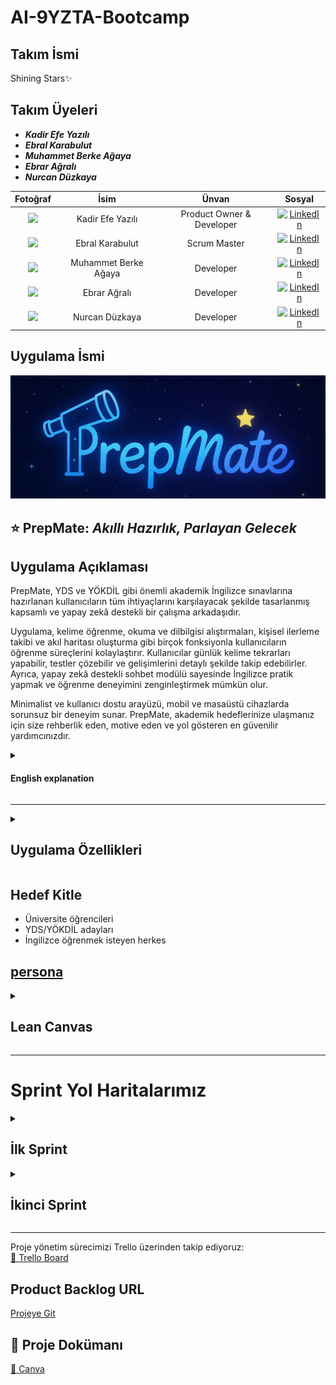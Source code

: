 # AI-9YZTA-Bootcamp

## Takım İsmi
Shining Stars✨
## Takım Üyeleri
- ***Kadir Efe Yazılı*** 
- ***Ebral Karabulut*** 
- ***Muhammet Berke Ağaya***
- ***Ebrar Ağralı*** 
- ***Nurcan Düzkaya***

| Fotoğraf | İsim | Ünvan | Sosyal |
|:--------:|:-----:|:------:|:-------:|
| <img src="https://avatars.githubusercontent.com/u/152311530?v=4" width="150"/> | Kadir Efe Yazılı | Product Owner & Developer | [![LinkedIn](https://img.shields.io/badge/LinkedIn-Profile-blue?logo=linkedin)](https://www.linkedin.com/in/kadirefeyazili/) |
| <img src="https://avatars.githubusercontent.com/u/208370395?v=4" width="150"/> | Ebral Karabulut | Scrum Master | [![LinkedIn](https://img.shields.io/badge/LinkedIn-Profile-blue?logo=linkedin)](https://www.linkedin.com/in/ebral-karabulut/) |
| <img src="https://avatars.githubusercontent.com/u/163898105?v=4" width="150"/> | Muhammet Berke Ağaya | Developer | [![LinkedIn](https://img.shields.io/badge/LinkedIn-Profile-blue?logo=linkedin)](https://www.linkedin.com/in/muhammet-berke-a%C4%9Faya/) |
| <img src="https://avatars.githubusercontent.com/u/157977459?v=4" width="150"/> | Ebrar Ağralı | Developer | [![LinkedIn](https://img.shields.io/badge/LinkedIn-Profile-blue?logo=linkedin)](https://www.linkedin.com/in/ebrara%C4%9Fral%C4%B1/) |
| <img src="https://avatars.githubusercontent.com/u/147709490?v=4" width="150"/> | Nurcan Düzkaya | Developer | [![LinkedIn](https://img.shields.io/badge/LinkedIn-Profile-blue?logo=linkedin)](https://www.linkedin.com/in/nurcan-d%C3%BCzkaya) |


## Uygulama İsmi
![Uygulama Görüntüsü](ProjectManagementFiles/General_Documents/Github_Pages_Images/PrepMate.jpeg)

## ⭐ **PrepMate:** *Akıllı Hazırlık, Parlayan Gelecek*

<summary><h2>Uygulama Açıklaması</h2></summary>
PrepMate, YDS ve YÖKDİL gibi önemli akademik İngilizce sınavlarına hazırlanan kullanıcıların tüm ihtiyaçlarını karşılayacak şekilde tasarlanmış kapsamlı ve yapay zekâ destekli bir çalışma arkadaşıdır.

Uygulama, kelime öğrenme, okuma ve dilbilgisi alıştırmaları, kişisel ilerleme takibi ve akıl haritası oluşturma gibi birçok fonksiyonla kullanıcıların öğrenme süreçlerini kolaylaştırır. Kullanıcılar günlük kelime tekrarları yapabilir, testler çözebilir ve gelişimlerini detaylı şekilde takip edebilirler. Ayrıca, yapay zekâ destekli sohbet modülü sayesinde İngilizce pratik yapmak ve öğrenme deneyimini zenginleştirmek mümkün olur.

Minimalist ve kullanıcı dostu arayüzü, mobil ve masaüstü cihazlarda sorunsuz bir deneyim sunar. PrepMate, akademik hedeflerinize ulaşmanız için size rehberlik eden, motive eden ve yol gösteren en güvenilir yardımcınızdır.
<details>
  <summary><h4>English explanation</h4></summary>
PrepMate is a comprehensive and AI-powered study companion designed to meet all the needs of users preparing for important academic English exams such as YDS and YÖKDİL.

The app facilitates the learning process with many features including vocabulary learning, reading and grammar exercises, personal progress tracking, and mind mapping. Users can review daily vocabulary, take tests, and monitor their progress in detail. Additionally, the AI-powered chat module allows users to practice English and enrich their learning experience.

With its minimalist and user-friendly interface, PrepMate offers a seamless experience on both mobile and desktop devices. PrepMate is your most reliable assistant, guiding, motivating, and supporting you to achieve your academic goals.
</details>

---

<details>
  <summary><h2>Uygulama Özellikleri</h2></summary>

- 📚 Günlük kelime tekrarları ve kapsamlı testler ile etkin öğrenme  
- 🤖 Yapay zekâ destekli cümle açıklamaları ve anında çeviri imkanı  
- ✍️ YDS ve YÖKDİL formatlarına uygun deneme sınavları  
- 🌌 Gökyüzü temalı takımyıldızı başarı sistemi ile motive edici öğrenme deneyimi  
- 📈 Kişisel ilerleme paneli sayesinde detaylı performans takibi  
- 🧩 Akademik deyimler, bağlaçlar ve dil yapılarıyla dil becerilerinin geliştirilmesi  
- 🌟 Zengin ve çeşitli öğrenme materyalleri  
- 📱💻 Telefon, tablet ve bilgisayar gibi tüm cihazlarda uyumlu, kesintisiz kullanım  
- 🌍 Her zaman, her yerde öğrenme imkânı — internet bağlantısı olan her ortamda erişilebilir

<details>
  <summary><h4>English explanation</h4></summary>

- 📚 Effective learning with daily vocabulary reviews and comprehensive tests  
- 🤖 AI-powered sentence explanations and instant translation capabilities  
- ✍️ Practice exams formatted for YDS and YÖKDİL standards  
- 🌌 Motivating learning experience with a sky-themed constellation achievement system  
- 📈 Detailed performance tracking via personal progress dashboard  
- 🧩 Development of language skills using academic idioms, conjunctions, and structures  
- 🌟 Rich and diverse learning materials  
- 📱💻 Compatible with all devices including phones, tablets, and computers for seamless usage  
- 🌍 Learn anytime, anywhere — accessible wherever there is internet connectivity  

</details>
</details>

## Hedef Kitle
- Üniversite öğrencileri
- YDS/YÖKDİL adayları
- İngilizce öğrenmek isteyen herkes
  
[persona](https://github.com/KadirEfeYazili/YZTA-Bootcamp/blob/main/ProjectManagementFiles/General_Documents/Persona_Turkce.pdf "PrepMate Kullanıcı Personaları")
---

<details>
  <summary><h2>Lean Canvas</h2></summary>

  <h3>Business Model Canvas Poster</h3>

  ![Canvas Poster](https://raw.githubusercontent.com/KadirEfeYazili/YZTA-Bootcamp/main/ProjectManagementFiles/General_Documents/Lean_canvas.png)

</details>

---

# Sprint Yol Haritalarımız

<details>
  <summary><h2>İlk Sprint</h2></summary>

### Kullanılan Teknolojiler
- **Frontend:** React.js, Tailwind CSS, React Markdown
- **API:** Google Gemini API
- **Backend & Hosting:** Firebase, Firebase API Key
- **Versiyon Kontrol & Deploy:** GitHub, GitHub Pages, GitHub Actions

### İlk Versiyonda Olacaklar
- Kelime öğretme modülü
- Prompt yanıtı veren LLM
- Gökyüzü temalı arayüz (takımyıldızları)
- Basit kullanıcı profili
- Personalar oluşturuldu
- Geri bildirim ekranı

Aşağıdaki tabloda, bu sprint içinde ele alınacak kullanıcı hikayeleri ve bunlara bağlı detaylı görevler yer almaktadır:

| Görev (Task)                                                      | Tahmini Süre (Gün) | Puan (Story Point) | Sorumlu        | Durum     |
|------------------------------------------------------------------|--------------------|--------------------|----------------|-----------|
| T1.1: Kelime veri yapısını (Firestore) tanımlama.                | 1                  | 3                  | Backend Ekibi  | Başladı   |
| T1.2: Firebase'e örnek kelime setleri yükleme.                   | 1                  | 3                  | Backend Ekibi  | Başladı   |
| T1.3: Kelime kartlarını gösteren React bileşenini oluşturma.     | 2                  | 5                  | Frontend Ekibi | Başladı   |
| T1.4: Kelime kartları için Tailwind CSS stilini uygulama.        | 1                  | 3                  | Frontend Ekibi | Başladı   |
| T1.5: Kelime tekrar mekanizması için test arayüzü ekleme.        | 1                  | 3                  | Frontend Ekibi | Başladı   |
| T2.1: Google Gemini API entegrasyonu için servis katmanı oluşturma. | 2                | 8                  | Backend Ekibi  | Başladı   |
| T2.2: Kullanıcının seçtiği kelime/cümleyi AI'a gönderme işlevi geliştirme. | 1             | 5                  | Frontend Ekibi | Başladı   |
| T2.3: AI yanıtını gösterecek UI bileşenini tasarlama.             | 2                  | 5                  | Frontend Ekibi | Başladı   |
| T2.4: AI yanıtlarının React Markdown ile düzgün görüntülenmesini sağlama. | 1              | 3                  | Frontend Ekibi | Başladı   |
| T3.1: Temel renk paletini ve fontları tanımlama (Tailwind config). | 0.5               | 2                  | UI/UX Tasarımcı | Tamamlandı|
| T3.2: Ana sayfa arkaplanına gökyüzü temalı görsel/stil ekleme.    | 1                  | 3                  | Frontend Ekibi | Başladı   |
| T3.3: Basit takımyıldızı başarı sistemi için placeholder UI oluşturma. | 1               | 3                  | Frontend Ekibi | Başladı   |
| T4.1: Kullanıcı profili veri yapısını tanımlama (Firestore).     | 1                  | 3                  | Backend Ekibi  | Başladı   |
| T4.2: Basit kullanıcı profili ekranı oluşturma.                   | 1                  | 3                  | Frontend Ekibi | Başladı   |
| T5.1: Geri bildirim formu UI bileşenini oluşturma.                | 1                  | 3                  | Frontend Ekibi | Başladı   |
| T5.2: Geri bildirimleri Firebase'e kaydetme işlevini geliştirme. | 1                  | 3                  | Backend Ekibi  | Başladı   |
| T6.1: Personaların oluşturulması ve dokümantasyonu.             | 1                  | 3                  | Product Owner  | Tamamlandı|
| T6.2: GitHub reposunu oluşturma ve ilk kod yapısını kurma.        | 0.5                | 2                  | Developer      | Tamamlandı|
| T6.3: GitHub Pages ve Actions ile deploy altyapısını kurma.       | 1                  | 5                  | Developer      | Başladı   |
| T6.4: Trello panosunu güncel tutma.                               | Sürekli            | -                  | Tüm Ekip       | Sürekli   |
| T6.5: Günlük Scrum toplantılarını yapma.                          | Sürekli            | -                  | Tüm Ekip       | Sürekli   |
| T6.6: Sprint sonu ekran görüntülerini alma ve dokümantasyona ekleme. | 0.5               | 1                  | Proje Yöneticisi | Planlandı |
| T6.7: Sprint Review toplantısını planlama ve sunumu hazırlama.   | 1                  | 2                  | Scrum Master   | Planlandı |
| T6.8: Sprint Retrospective toplantısını düzenleme.                | 1                  | 2                  | Scrum Master   | Planlandı |


---

# Sprint Notları

- UI tasarımlarında **Canva ve Figma** kullanılmasına karar verildi.
- Proje yönetim aracı olarak **Trello** tercih edildi.
- Daily scrum toplantıları **Whatsapp** ve **Google Meet** üzerinden takımın uygunluğuna göre yapıldı.
- Uygulamanın ana temasının **gökyüzü ve takımyıldızları** olması kararlaştırıldı.
- YDS/YÖKDİL odaklı akademik İngilizce kelimeler ve yapılar hedeflendi.

---

## Sprint İçinde Tamamlanması Beklenen Puan:

**350 Puan**

---

## Puan Tamamlama Mantığı:

Toplamda **1200 puanlık** bir hedef belirlendi.  
Birinci sprintte, fikir oturması, tasarımların yapılması ve API ekleme planlandığı için **350 puan** hedeflenmiştir ve tamamlanmıştır.  
İkinci sprintte, kod yazma çalışmalarına yoğunlaşılacağı için **400 puan** hedeflenmiştir.  
Üçüncü sprintte ise kalan görevlerin tamamlanması ve entegrasyon çalışmaları yapılacağından **450 puan** hedefi konulmuştur.

---

## Sprint Gözden Geçirilmesi:

- Takım olarak birçok toplantı yapıldı ve tüm toplantılar planlandığı şekilde tamamlandı.  
- Takım ismi, proje adı, kullanıcı persona ve hedef kitle tanımı oluşturuldu.  
- Veri seti kaynakları araştırıldı (YDS, YÖKDİL örnekleri).  
- GitHub reposu açıldı ve README iskeleti oluşturuldu.  
- Chat arayüzü tasarım şablonları araştırıldı.  
- Kullanılan teknoloji yığını (stack) kararlaştırıldı.  
- Prompt engineering için örnekler belirlendi.  
- MVP hedefleri netleştirildi ve ekip içi görev dağılımı yapıldı.  
- UI/UX taslakları Canva ve Figma kullanılarak hazırlandı.  
- Kullanıcı geri bildirimi için test soruları oluşturuldu.  
- Takım içi iş birliği ve iletişim verimli şekilde sürdürüldü.
- Uygulamanın farklı özellikler taşımasını istenildiği için önceliklendirme aşamasında karar vermek kolay olmadı.
- Kelime öğretme modülünün de ön plana çıkarılmasına karar verildi.
- Uygulama adı oylama ile seçildi.
- Bu süreçte proje yönetim yöntemi belirlendi, takım birbiriyle tanışmış oldu, ve diğer sprintlerde de kullanılmak üzere sistem oluşturuldu.
- Whatsapp grubunda günlük olarak toplantılarda ertesi gün görevleri konuşuldu.

---

## Sprint Gözden Geçirme Katılımcıları:

**Kadir Efe Yazılı**, **Ebral Karabulut**, **Muhammet Berke Ağaya**, **Ebrar Ağralı**, **Nurcan Düzkaya**

---

## Sprint Retrospektifi:

- Firebase kurulumu ve entegrasyonu başarılı oldu, ancak bazı veri modelleme kararları gözden geçirilebilir.
- AI API entegrasyonu beklenenden biraz daha fazla zaman aldı, bir sonraki sprintte benzer entegrasyonlar için daha detaylı planlama yapılmalı.
- Tüm ekip üyelerinin kod yazma sürecine erken dahil olması verimliliği artırdı.
- Uygulamaya açık tema eklenmesi ve günlük UI düzenlemesi bir sonraki sprintte önceliklendirilecek.
- Kullanıcı profili geliştirme, günlük planlayıcı ve takvim entegrasyonu, alışkanlık oluşturma/takip ve görev listesi/hatırlatıcı özellikleri bir sonraki sprintler için detaylandırılacak.
- Tüm ekip üyelerinin ikinci sprintte birlikte kod yazmasına karar verildi.
- Yapay zeka eklentisi için uygulamaya uygun ücretsiz Gemini API entegrasyonuna karar verildi.
- Günlük kısmı UI düzenlenmesine karar verildi.
- Kelime öğretme ve test modüllerinin tamamlanmasına karar verildi.
- Tüm görevler planlandığı şekilde başarıyla tamamlandı.
- Takım üyeleri görev dağılımını etkin yaptı ve iş birliği güçlüydü.
- Sprint sonunda planlanan hedeflerin tamamı gerçekleştirilmiş oldu.


<details>


  <summary>Sprint 1 - App Screenshots</summary>

  ![Uygulama Görüntüsü](https://raw.githubusercontent.com/KadirEfeYazili/YZTA-Bootcamp/refs/heads/main/ProjectManagementFiles/General_Documents/Github_Pages_Images/Sprint%201%20App%20Screenshot.png)

</details>

<details>
  <summary>Sprint 1 - Sprint Board Update Screenshots</summary>

  ![Sprint Yol Haritası](https://raw.githubusercontent.com/KadirEfeYazili/YZTA-Bootcamp/refs/heads/main/ProjectManagementFiles/General_Documents/Github_Pages_Images/Sprint%201%20Board%20Update%20Screenshots.jpg)

</details>

<details>
  <summary>Toplantı Görselleri</summary>

  ![Toplantı Görselleri](https://raw.githubusercontent.com/KadirEfeYazili/YZTA-Bootcamp/refs/heads/main/ProjectManagementFiles/General_Documents/Github_Pages_Images/Sprint%201%20Toplant%C4%B1%20G%C3%B6rselleri.jpg)

  ![Toplantı Görselleri 2](https://raw.githubusercontent.com/KadirEfeYazili/YZTA-Bootcamp/refs/heads/main/ProjectManagementFiles/Sprint_1/Sprint1_Meeting_ss/meeting-screenshots.jpg)
  
</details>
</details>

<details>
  <summary><h2>İkinci Sprint</h2></summary>

---

## Kullanılan Teknolojiler

* **Frontend:** React.js, Tailwind CSS, React Markdown

* **API:** Google Gemini API

* **Backend & Hosting:** Firebase, Firebase API Key

* **Versiyon Kontrol & Deploy:** GitHub, GitHub Pages, GitHub Actions
---
## İkinci Versiyonda Olacaklar

* Kullanıcı profili geliştirme ve detaylandırma

* Günlük planlayıcı ve takvim entegrasyonu

* Alışkanlık oluşturma/takip modülü

* Görev listesi/hatırlatıcı özellikleri

* Kelime öğretme ve test modüllerinin tamamlanması

* Uygulamanın genel UI düzenlemesi ve açık tema eklenmesi
---
İkinci Sprint, ilk sprintte belirlenen temeller üzerine inşa edilerek, uygulamanın çekirdek özelliklerinin kodlanmasına ve kullanıcı deneyiminin geliştirilmesine odaklanacaktır. Bu sprintte, uygulamanın ana modüllerinin işlevselliği artırılacak ve kullanıcı etkileşimi zenginleştirilecektir.

## Görev (Task) Tablosu

Aşağıdaki tabloda, bu sprint içinde ele alınacak kullanıcı hikayeleri ve bunlara bağlı detaylı görevler yer almaktadır:

|     Görev (Task)                                                      |  Tahmini Süre (Gün)   |  Puan (Story Point)   |  Sorumlu          |  Durum  |
| --------------------------------------------------------------------- | --------------------- | --------------------- | ---------------- | --------- |
| T2.5: Mevcut kullanıcı profilini detaylandırma ve düzenleme           | 2                     | 5                     | Frontend Ekibi   | Başladı   |
| T2.6: Günlük planlayıcı UI bileşenini oluşturma                       | 3                     | 8                     | Frontend Ekibi   | Başladı   |
| T2.7: Takvim entegrasyonu için temel işlevsellik                      | 2                     | 5                     | Backend Ekibi    | Başladı   |
| T2.8: Alışkanlık oluşturma/takip modülü UI tasarımı                   | 2                     | 5                     | UI/UX Tasarımcı  | Başladı   |
| T2.9: Alışkanlık verilerini Firestore'a kaydetme                      | 1                     | 3                     | Backend Ekibi    | Başladı   |
| T2.10: Görev listesi UI bileşenini geliştirme                         | 2                     | 5                     | Frontend Ekibi   | Başladı   |
| T2.11: Görevleri Firebase'e kaydetme ve yönetme                       | 1                     | 3                     | Backend Ekibi    | Başladı   |
| T2.12: Kelime öğretme modülü için yeni kelime setleri entegrasyonu    | 2                     | 5                     | Backend Ekibi    | Başladı   |
| T2.13: Kelime test modülünü tamamlama (farklı test türleri)           | 3                     | 8                     | Frontend Ekibi   | Başladı   |
| T2.14: Uygulamaya açık tema seçeneği ekleme                           | 1                     | 3                     | Frontend Ekibi   | Başladı   |
| T2.15: Genel UI/UX iyileştirmeleri ve tutarlılık kontrolleri          | 2                     | 5                     | UI/UX Tasarımcı  | Başladı   |
| T2.16: Gemini API'dan gelen yanıtlar için gelişmiş biçimlendirme      | 1                     | 3                     | Frontend Ekibi   | Başladı   |
| T2.17: Hata yönetimi ve kullanıcıya geri bildirim mekanizmaları       | 1                     | 3                     | Developer        | Başladı   |
| T2.18: Performans optimizasyonları (ilk inceleme)                     | 1                     | 3                     | Developer        | Başladı   |
| T2.19: GitHub Actions ile sürekli entegrasyon/dağıtım iyileştirmeleri | 1                     | 3                     | Developer        | Başladı   |
| T2.20: Sprint sonu dokümantasyon ve sunum hazırlığı                   | 0.5                   | 2                     | Proje Yöneticisi | Planlandı |
| T2.21: Sprint Review ve Retrospective toplantılarını düzenleme        | 1                     | 2                     | Scrum Master     | Planlandı |

---

## Sprint Notları

* Tüm ekip üyelerinin kod yazma sürecine aktif olarak dahil olması kararlaştırıldı.

* Uygulamanın genel UI düzenlemesi ve açık tema eklenmesi bu sprintte önceliklendirildi.

* Kelime öğretme ve test modüllerinin bu sprintte tamamlanması hedeflendi.

* Yapay zeka eklentisi için ücretsiz Gemini API entegrasyonuna devam edildi.

* Günlük kısmı UI düzenlemelerine ağırlık verildi.

* Sprint boyunca günlük Scrum toplantıları ve Trello panosu güncellemeleri düzenli olarak sürdürüldü.

## Sprint İçinde Tamamlanması Beklenen Puan:

400 Puan
---

## Puan Tamamlama Mantığı:

Toplamda 1200 puanlık bir hedef belirlenmiştir. 
Birinci sprintte fikir oturması, tasarımların yapılması ve API ekleme planlandığı için 350 puan hedeflenmiş ve tamamlanmıştır. 
İkinci sprintte, kod yazma çalışmalarına yoğunlaşılacağı için 400 puan hedeflenmiştir. 
Üçüncü sprintte ise kalan görevlerin tamamlanması ve entegrasyon çalışmaları yapılacağından 450 puan hedefi konulmuştur.

---

## Sprint Gözden Geçirilmesi:

* İkinci sprintte, kullanıcı profili geliştirme, günlük planlayıcı, alışkanlık takip ve görev listesi gibi temel modüllerin kodlanmasına başlandı.

* Kelime öğretme ve test modüllerinin geliştirilmesinde önemli ilerleme kaydedildi.

* UI/UX ekibi, açık tema ve genel arayüz iyileştirmeleri üzerinde çalıştı.

* Firebase entegrasyonları, yeni veri yapıları için genişletildi.

* Takım içi iş birliği ve iletişim, kod yazma sürecine tüm üyelerin dahil olmasıyla daha da güçlendi.

* Sürekli entegrasyon ve dağıtım süreçleri gözden geçirildi ve iyileştirmeler yapıldı.

## Sprint Gözden Geçirme Katılımcıları:

Kadir Efe Yazılı, Ebral Karabulut, Muhammet Berke Ağaya, Ebrar Ağralı, Nurcan Düzkaya

---
## Sprint Retrospektifi:

* **Ne İyi Gitti?**

  * Tüm ekip üyelerinin kod yazma sürecine erken dahil olması, bilgi paylaşımını ve verimliliği artırdı.

  * Kelime öğretme ve test modüllerinin geliştirilmesi planlandığı gibi ilerledi.

  * Firebase veri modellemesindeki önceki kararların gözden geçirilmesi ve iyileştirilmesi faydalı oldu.

  * Günlük UI düzenlemesi ve açık tema eklenmesi konusunda iyi bir başlangıç yapıldı.

---

* **Ne Geliştirilebilir?**

  * API entegrasyonlarında olası gecikmeler için daha detaylı risk analizi ve yedek planlar oluşturulmalı.

  * Kullanıcı geri bildirimlerinin daha erken aşamalarda toplanması ve değerlendirilmesi için bir mekanizma geliştirilebilir.

  * Yeni özelliklerin (günlük planlayıcı, alışkanlık takibi) kullanıcı akışları daha net tanımlanmalıydı.
---

* **Öğrenilen Dersler:**

  * Karmaşık entegrasyonlar için daha fazla zaman ve detaylı planlama ayrılmalı.

  * Erken ve sürekli ekip katılımı, projenin ilerlemesi için kritik öneme sahiptir.

  * UI/UX iyileştirmeleri, kullanıcı deneyimi için sürekli bir çaba gerektirir.

---

* **Eylem Maddeleri:**

  * Bir sonraki sprintte kullanıcı geri bildirimlerini toplamak için bir prototip test planı oluşturulacak.

  * Yeni modüllerin (planlayıcı, alışkanlık) detaylı kullanıcı akışları ve ekran tasarımları tamamlanacak.

  * Performans optimizasyonlarına daha fazla odaklanılacak.

<details>


  <summary>Sprint 2 - App Screenshots (Dark Mode Integration, Chatbot Avatar Plugins, project logo work) </summary>

  ![Uygulama Görüntüsü](https://raw.githubusercontent.com/KadirEfeYazili/YZTA-Bootcamp/refs/heads/main/ProjectManagementFiles/General_Documents/Github_Pages_Images/Sprint%202%20DarkMode%20Entegrasyonu.png)
  ![Chatbot Görüntüsü](https://raw.githubusercontent.com/KadirEfeYazili/YZTA-Bootcamp/refs/heads/main/ProjectManagementFiles/General_Documents/Github_Pages_Images/Sprint%202%20Chatbot.png)
  ![Uygulama Logolu Görüntüsü](https://raw.githubusercontent.com/KadirEfeYazili/YZTA-Bootcamp/refs/heads/main/ProjectManagementFiles/General_Documents/Github_Pages_Images/Sprint%202%20Logo.png)
  ![Ekran Görüntüsü](https://raw.githubusercontent.com/KadirEfeYazili/YZTA-Bootcamp/refs/heads/main/ProjectManagementFiles/Sprint_2/Sprint2_App_ss/Ekran%20g%C3%B6r%C3%BCnt%C3%BCs%C3%BC%202025-07-19%20200611.png)

  <p align="center">
    <img src="https://raw.githubusercontent.com/KadirEfeYazili/YZTA-Bootcamp/refs/heads/main/ProjectManagementFiles/Sprint_2/Sprint2_App_ss/screenshots-mobile.png" alt="Mobil Uyumlu Görsel" width="80%" />
  </p>


</details>

<details>
  <summary>Sprint 2 - Burndown Chart</summary>

![Burndown Chart](https://raw.githubusercontent.com/KadirEfeYazili/YZTA-Bootcamp/refs/heads/main/ProjectManagementFiles/Sprint_2/Sprint2_Burndown_chart/burndown_chart.png)

</details>

<details>
  <summary>Sprint 2 - Sprint Board Update Screenshots</summary>

  ![Sprint Yol Haritası](https://raw.githubusercontent.com/KadirEfeYazili/YZTA-Bootcamp/refs/heads/main/ProjectManagementFiles/General_Documents/Github_Pages_Images/Sprint%202%20Board%20Update%20Screenshots.png)
</details>

<details>
  <summary>Sprint 2 - Toplantı Görselleri</summary>


  <p align="center">
    <img src="https://raw.githubusercontent.com/KadirEfeYazili/YZTA-Bootcamp/refs/heads/main/ProjectManagementFiles/General_Documents/Github_Pages_Images/Sprint%202%20Toplant%C4%B1%20G%C3%B6rselleri.jpg" alt="Toplantı Görseli 1" width="30%" />
  </p>

  <p align="center">
    <img src="https://raw.githubusercontent.com/KadirEfeYazili/YZTA-Bootcamp/refs/heads/main/ProjectManagementFiles/Sprint_2/Sprint2_Meeting_ss/video-call-meeting-screenshot1.jpeg" alt="Video Call SS 1" width="30%" />
    <img src="https://raw.githubusercontent.com/KadirEfeYazili/YZTA-Bootcamp/refs/heads/main/ProjectManagementFiles/Sprint_2/Sprint2_Meeting_ss/video-call-meeting-screenshot2.jpeg" alt="Video Call SS 2" width="30%" />
    <img src="https://raw.githubusercontent.com/KadirEfeYazili/YZTA-Bootcamp/refs/heads/main/ProjectManagementFiles/Sprint_2/Sprint2_Meeting_ss/video-call-meeting-screenshot3.jpeg" alt="Video Call SS 3" width="30%" />
  </p>


</details>
</details>

 ---
Proje yönetim sürecimizi Trello üzerinden takip ediyoruz:  
[🔗 Trello Board](https://trello.com/b/8fP9S0KF/bootcamp)

## Product Backlog URL

[Projeye Git](https://kadirefeyazili.github.io/YZTA-Bootcamp/)


## 📃 Proje Dokümanı

[🔗 Canva](https://www.canva.com/design/DAGr9V-hQBg/k5EpeSP5GUWiXgXTwk_Thw/edit)
